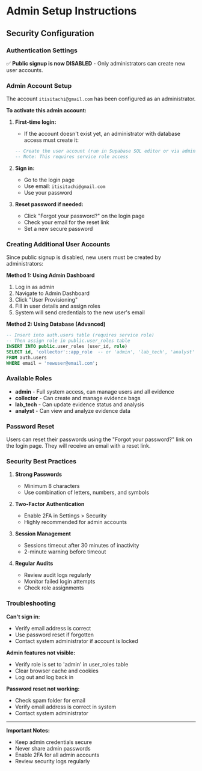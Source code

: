 # Admin Setup Instructions

## Security Configuration

### Authentication Settings
✅ **Public signup is now DISABLED** - Only administrators can create new user accounts.

### Admin Account Setup

The account `itisitachi@gmail.com` has been configured as an administrator.

**To activate this admin account:**

1. **First-time login:**
   - If the account doesn't exist yet, an administrator with database access must create it:
   ```sql
   -- Create the user account (run in Supabase SQL editor or via admin panel)
   -- Note: This requires service role access
   ```

2. **Sign in:**
   - Go to the login page
   - Use email: `itisitachi@gmail.com`
   - Use your password

3. **Reset password if needed:**
   - Click "Forgot your password?" on the login page
   - Check your email for the reset link
   - Set a new secure password

### Creating Additional User Accounts

Since public signup is disabled, new users must be created by administrators:

**Method 1: Using Admin Dashboard**
1. Log in as admin
2. Navigate to Admin Dashboard
3. Click "User Provisioning"
4. Fill in user details and assign roles
5. System will send credentials to the new user's email

**Method 2: Using Database (Advanced)**
```sql
-- Insert into auth.users table (requires service role)
-- Then assign role in public.user_roles table
INSERT INTO public.user_roles (user_id, role)
SELECT id, 'collector'::app_role  -- or 'admin', 'lab_tech', 'analyst'
FROM auth.users
WHERE email = 'newuser@email.com';
```

### Available Roles

- **admin** - Full system access, can manage users and all evidence
- **collector** - Can create and manage evidence bags
- **lab_tech** - Can update evidence status and analysis
- **analyst** - Can view and analyze evidence data

### Password Reset

Users can reset their passwords using the "Forgot your password?" link on the login page. They will receive an email with a reset link.

### Security Best Practices

1. **Strong Passwords**
   - Minimum 8 characters
   - Use combination of letters, numbers, and symbols

2. **Two-Factor Authentication**
   - Enable 2FA in Settings > Security
   - Highly recommended for admin accounts

3. **Session Management**
   - Sessions timeout after 30 minutes of inactivity
   - 2-minute warning before timeout

4. **Regular Audits**
   - Review audit logs regularly
   - Monitor failed login attempts
   - Check role assignments

### Troubleshooting

**Can't sign in:**
- Verify email address is correct
- Use password reset if forgotten
- Contact system administrator if account is locked

**Admin features not visible:**
- Verify role is set to 'admin' in user_roles table
- Clear browser cache and cookies
- Log out and log back in

**Password reset not working:**
- Check spam folder for email
- Verify email address is correct in system
- Contact system administrator

---

**Important Notes:**
- Keep admin credentials secure
- Never share admin passwords
- Enable 2FA for all admin accounts
- Review security logs regularly
